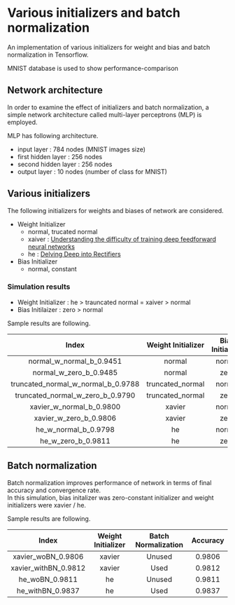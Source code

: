 # Various initializers and batch normalization

An implementation of various initializers for weight and bias and batch normalization in Tensorflow.

MNIST database is used to show performance-comparison

## Network architecture

In order to examine the effect of initializers and batch normalization, a simple network architecture called multi-layer perceptrons (MLP) is employed.

MLP has following architecture.

+ input layer : 784 nodes (MNIST images size)
+ first hidden layer : 256 nodes
+ second hidden layer : 256 nodes
+ output layer : 10 nodes (number of class for MNIST)

## Various initializers

The following initializers for weights and biases of network are considered.

+ Weight Initializer
  * normal, trucated normal
  * xaiver : [Understanding the difficulty of training deep feedforward neural networks](http://jmlr.org/proceedings/papers/v9/glorot10a/glorot10a.pdf)
  * he : [Delving Deep into Rectifiers](http://arxiv.org/pdf/1502.01852v1.pdf)
+ Bias Initializer
  * normal, constant
  
### Simulation results
+ Weight Initializer : he > trauncated normal = xaiver > normal
+ Bias Initilaizer : zero > normal

Sample results are following.

|Index|Weight Initializer|Bias Initializer|Accuracy|
|:---:|:---:|:---:|:---:|
|normal_w_normal_b_0.9451|normal|normal|0.9451|
|normal_w_zero_b_0.9485|normal|zero|0.9485|
|truncated_normal_w_normal_b_0.9788|truncated_normal|normal|0.9788|
|truncated_normal_w_zero_b_0.9790|truncated_normal|zero|0.9790|
|xavier_w_normal_b_0.9800|xavier|normal|0.9800|
|xavier_w_zero_b_0.9806|xavier|zero|0.9806|
|he_w_normal_b_0.9798|he|normal|0.9798|
|he_w_zero_b_0.9811|he|zero|0.9811|

## Batch normalization
Batch normalization improves performance of network in terms of final accuracy and convergence rate.</br>
In this simulation, bias initalizer was zero-constant initializer and weight initializers were xavier / he.

Sample results are following.

|Index|Weight Initializer|Batch Normalization|Accuracy|
|:---:|:---:|:---:|:---:|
|xavier_woBN_0.9806|xavier|Unused|0.9806|
|xavier_withBN_0.9812|xavier|Used|0.9812|
|he_woBN_0.9811|he|Unused|0.9811|
|he_withBN_0.9837|he|Used|0.9837|
